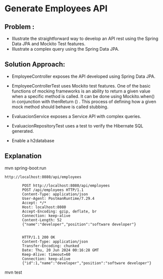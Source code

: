 # Generate Employees API
## Problem :
- Illustrate the straightforward way to develop an API rest using the Spring Data JPA and Mockito Test features.
- Illustrate a complex query using the Spring Data JPA.

## Solution Approach:
- EmployeeController exposes the API developed using Spring Data JPA.
- EmployeeControllerTest uses Mockito test features.
    One of the basic functions of mocking frameworks is an ability to return a given value when a specific method is called. 
    It can be done using Mockito.when() in conjunction with thenReturn () . 
    This process of defining how a given mock method should behave is called stubbing.

- EvaluacionService exposes a Service API with complex queries.
- EvaluacionRepositoryTest uses a test to verify the Hibernate SQL generated.
- Enable a h2database 



## Explanation

mvn spring-boot:run

    http://localhost:8080/api/employees

            POST http://localhost:8080/api/employees
            POST /api/employees HTTP/1.1
            Content-Type: application/json
            User-Agent: PostmanRuntime/7.29.4
            Accept: */*
            Host: localhost:8080
            Accept-Encoding: gzip, deflate, br
            Connection: keep-alive
            Content-Length: 52            
            {"name":"developer","position":"software developer"}

            
            HTTP/1.1 200 OK
            Content-Type: application/json
            Transfer-Encoding: chunked
            Date: Thu, 20 Jun 2024 00:16:28 GMT
            Keep-Alive: timeout=60
            Connection: keep-alive 
            {"id":1,"name":"developer","position":"software developer"}



mvn test
